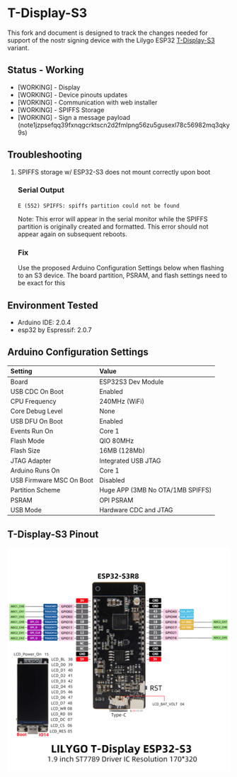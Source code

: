 # T-Display-S3

This fork and document is designed to track the changes needed for support of the nostr signing device with the Lilygo ESP32 <a href="https://www.lilygo.cc/products/t-display-s3?variant=42284559827125">T-Display-S3</a> variant.

## Status - Working
- [WORKING] - Display 
- [WORKING] - Device pinouts updates
- [WORKING] - Communication with web installer
- [WORKING] - SPIFFS Storage
- [WORKING] - Sign a message payload (note1jzpsefqq39fxnqgcrktscn2d2fmlpng56zu5gusexl78c56982mq3qky9s)
 
## Troubleshooting
1) SPIFFS storage w/ ESP32-S3 does not mount correctly upon boot

	 ### Serial Output
	```
	E (552) SPIFFS: spiffs partition could not be found
	```
	Note: This error will appear in the serial monitor while the SPIFFS partition is originally created and formatted. This error should not appear again on subsequent reboots. 

	### Fix
	Use the proposed Arduino Configuration Settings below when flashing to an S3 device. The board partition, PSRAM, and flash settings need to be exact for this 

## Environment Tested
- Arduino IDE: 2.0.4
- esp32 by Espressif: 2.0.7

## Arduino Configuration Settings

| Setting                  | Value                            |
| :----------------------- | :------------------------------- |
| Board                    | ESP32S3 Dev Module               |
| USB CDC On Boot          | Enabled                          |
| CPU Frequency            | 240MHz (WiFi)                    |
| Core Debug Level         | None                             |
| USB DFU On Boot          | Enabled                          |
| Events Run On            | Core 1                           |
| Flash Mode               | QIO 80MHz                        |
| Flash Size               | 16MB (128Mb)                     |
| JTAG Adapter             | Integrated USB JTAG              |
| Arduino Runs On          | Core 1                           |
| USB Firmware MSC On Boot | Disabled                         |
| Partition Scheme         | Huge APP (3MB No OTA/1MB SPIFFS) |
| PSRAM                    | OPI PSRAM                        |
| USB Mode                 | Hardware CDC and JTAG            |

## T-Display-S3 Pinout
![](T-DISPLAY-S3.jpg)
